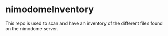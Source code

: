# nimodomeInventory
This repo is used to scan and have an inventory of the different files found on the nimodome server. 
